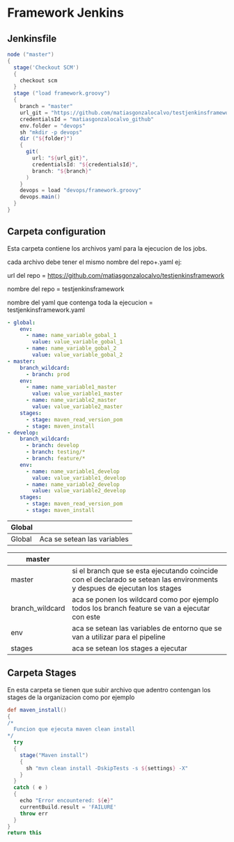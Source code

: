 Framework Jenkins
===================
## Jenkinsfile ##
  ```groovy
  node ("master")
  {
    stage('Checkout SCM')
    {
      checkout scm
    }
    stage ("load framework.groovy")
    {
      branch = "master"
      url_git = "https://github.com/matiasgonzalocalvo/testjenkinsframework"
      credentialsId = "matiasgonzalocalvo_github"
      env.folder = "devops"
      sh "mkdir -p devops"
      dir ("${folder}")
      {
        git(
          url: "${url_git}",
          credentialsId: "${credentialsId}",
          branch: "${branch}"
        )
      }
      devops = load "devops/framework.groovy"
      devops.main()
    }
  }
  ```

## Carpeta configuration ##
  Esta carpeta contiene los archivos yaml para la ejecucion de los jobs. 
  
  cada archivo debe tener el mismo nombre del repo+.yaml ej:
  
  url del repo = https://github.com/matiasgonzalocalvo/testjenkinsframework
  
  nombre del repo = testjenkinsframework
  
  nombre del yaml que contenga toda la ejecucion = testjenkinsframework.yaml

  ```yaml
  - global:
      env:
        - name: name_variable_gobal_1
          value: value_variable_gobal_1
        - name: name_variable_gobal_2
          value: value_variable_gobal_2
  - master:
      branch_wildcard:
        - branch: prod
      env:
        - name: name_variable1_master
          value: value_variable1_master
        - name: name_variable2_master
          value: value_variable2_master
      stages:
        - stage: maven_read_version_pom
        - stage: maven_install
  - develop:
      branch_wildcard:
        - branch: develop
        - branch: testing/*
        - branch: feature/*
      env:
        - name: name_variable1_develop
          value: value_variable1_develop
        - name: name_variable2_develop
          value: value_variable2_develop
      stages:
        - stage: maven_read_version_pom
        - stage: maven_install
  ```

| Global |  |
| --- | --- |
| Global | Aca se setean las variables |


| master |  |
| --- | --- |
| master | si el branch que se esta ejecutando coincide con el declarado se setean las environments y despues de ejecutan los stages |
| branch_wildcard | aca se ponen los wildcard como por ejemplo todos los branch feature se van a ejecutar con este|
| env | aca se setean las variables de entorno que se van a utilizar para el pipeline |
| stages| aca se setean los stages a ejecutar |

## Carpeta Stages ##
  En esta carpeta se tienen que subir archivo que adentro contengan los stages de la organizacion como por ejemplo 
  ```groovy
  def maven_install()
  {
  /*
    Funcion que ejecuta maven clean install 
  */
    try
    {
      stage("Maven install")
      {
        sh "mvn clean install -DskipTests -s ${settings} -X"
      }
    }
    catch ( e )
    {
      echo "Error encountered: ${e}"
      currentBuild.result = 'FAILURE'
      throw err
    }
  }
  return this
  ```
